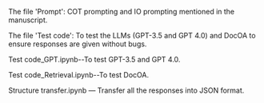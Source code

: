 The file 'Prompt': COT prompting and IO prompting mentioned in the manuscript.

The file 'Test code': To test the LLMs (GPT-3.5 and GPT 4.0) and DocOA to ensure responses are given without bugs.

Test code_GPT.ipynb--To test GPT-3.5 and GPT 4.0.

Test code_Retrieval.ipynb--To test DocOA.


Structure transfer.ipynb — Transfer all the responses into JSON format.
